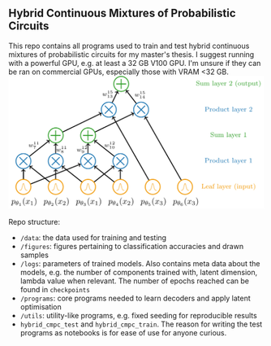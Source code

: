 ## Hybrid Continuous Mixtures of Probabilistic Circuits

This repo contains all programs used to train and test hybrid continuous mixtures of probabilistic circuits for my master's thesis. I suggest running with a powerful GPU, e.g. at least a 32 GB V100 GPU. I'm unsure if they can be ran on commercial GPUs, especially those with VRAM <32 GB.
![pic_3](figures/pc_example_layered.png)

Repo structure:
- ```/data```: the data used for training and testing
- ```/figures```: figures pertaining to classification accuracies and drawn samples
- ```/logs```: parameters of trained models. Also contains meta data about the models, e.g. the number of components trained with, latent dimension, lambda value when relevant. The number of epochs reached can be found in ```checkpoints```
- ```/programs```: core programs needed to learn decoders and apply latent optimisation
- ```/utils```: utility-like programs, e.g. fixed seeding for reproducible results
- ```hybrid_cmpc_test``` and ```hybrid_cmpc_train```. The reason for writing the test programs as notebooks is for ease of use for anyone curious.

